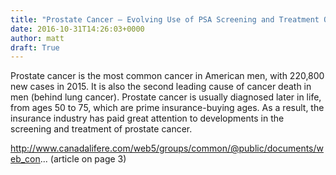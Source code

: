 ```yaml
---
title: "Prostate Cancer – Evolving Use of PSA Screening and Treatment Options"
date: 2016-10-31T14:26:03+0000
author: matt
draft: True
---
```

Prostate cancer is the most common cancer in American men, with 220,800 new cases in 2015. It is also the second leading cause of cancer death in men (behind lung cancer). Prostate cancer is usually diagnosed later in life, from ages 50 to 75, which are prime insurance-buying ages. As a result, the insurance industry has paid great attention to developments in the screening and treatment of prostate cancer.

http://www.canadalifere.com/web5/groups/common/@public/documents/web_con... (article on page 3)
